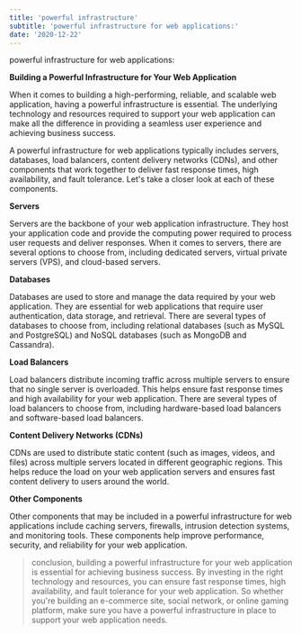 ```yaml
---
title: 'powerful infrastructure'
subtitle: 'powerful infrastructure for web applications:'
date: '2020-12-22'
---
```


powerful infrastructure for web applications:

**Building a Powerful Infrastructure for Your Web Application**

When it comes to building a high-performing, reliable, and scalable web application, having a powerful infrastructure is essential. The underlying technology and resources required to support your web application can make all the difference in providing a seamless user experience and achieving business success.

A powerful infrastructure for web applications typically includes servers, databases, load balancers, content delivery networks (CDNs), and other components that work together to deliver fast response times, high availability, and fault tolerance. Let's take a closer look at each of these components.

**Servers**

Servers are the backbone of your web application infrastructure. They host your application code and provide the computing power required to process user requests and deliver responses. When it comes to servers, there are several options to choose from, including dedicated servers, virtual private servers (VPS), and cloud-based servers.

**Databases**

Databases are used to store and manage the data required by your web application. They are essential for web applications that require user authentication, data storage, and retrieval. There are several types of databases to choose from, including relational databases (such as MySQL and PostgreSQL) and NoSQL databases (such as MongoDB and Cassandra).

**Load Balancers**

Load balancers distribute incoming traffic across multiple servers to ensure that no single server is overloaded. This helps ensure fast response times and high availability for your web application. There are several types of load balancers to choose from, including hardware-based load balancers and software-based load balancers.

**Content Delivery Networks (CDNs)**

CDNs are used to distribute static content (such as images, videos, and files) across multiple servers located in different geographic regions. This helps reduce the load on your web application servers and ensures fast content delivery to users around the world.

**Other Components**

Other components that may be included in a powerful infrastructure for web applications include caching servers, firewalls, intrusion detection systems, and monitoring tools. These components help improve performance, security, and reliability for your web application.

> conclusion, building a powerful infrastructure for your web application is essential for achieving business success. By investing in the right technology and resources, you can ensure fast response times, high availability, and fault tolerance for your web application. So whether you're building an e-commerce site, social network, or online gaming platform, make sure you have a powerful infrastructure in place to support your web application needs.
